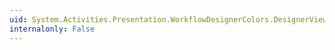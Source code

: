 ```yaml
---
uid: System.Activities.Presentation.WorkflowDesignerColors.DesignerViewStatusBarBackgroundColor
internalonly: False
---
```

